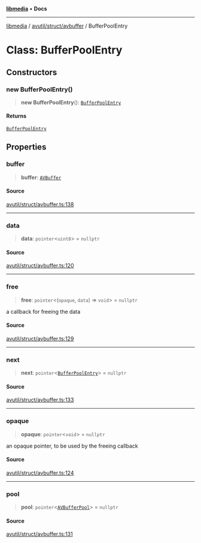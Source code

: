 [**libmedia**](../../../../README.md) • **Docs**

***

[libmedia](../../../../README.md) / [avutil/struct/avbuffer](../README.md) / BufferPoolEntry

# Class: BufferPoolEntry

## Constructors

### new BufferPoolEntry()

> **new BufferPoolEntry**(): [`BufferPoolEntry`](BufferPoolEntry.md)

#### Returns

[`BufferPoolEntry`](BufferPoolEntry.md)

## Properties

### buffer

> **buffer**: [`AVBuffer`](AVBuffer.md)

#### Source

[avutil/struct/avbuffer.ts:138](https://github.com/zhaohappy/libmedia/blob/a88305ff5d10e91621f2d71d24c72fc85681b8f7/src/avutil/struct/avbuffer.ts#L138)

***

### data

> **data**: `pointer`\<`uint8`\> = `nullptr`

#### Source

[avutil/struct/avbuffer.ts:120](https://github.com/zhaohappy/libmedia/blob/a88305ff5d10e91621f2d71d24c72fc85681b8f7/src/avutil/struct/avbuffer.ts#L120)

***

### free

> **free**: `pointer`\<(`opaque`, `data`) => `void`\> = `nullptr`

a callback for freeing the data

#### Source

[avutil/struct/avbuffer.ts:129](https://github.com/zhaohappy/libmedia/blob/a88305ff5d10e91621f2d71d24c72fc85681b8f7/src/avutil/struct/avbuffer.ts#L129)

***

### next

> **next**: `pointer`\<[`BufferPoolEntry`](BufferPoolEntry.md)\> = `nullptr`

#### Source

[avutil/struct/avbuffer.ts:133](https://github.com/zhaohappy/libmedia/blob/a88305ff5d10e91621f2d71d24c72fc85681b8f7/src/avutil/struct/avbuffer.ts#L133)

***

### opaque

> **opaque**: `pointer`\<`void`\> = `nullptr`

an opaque pointer, to be used by the freeing callback

#### Source

[avutil/struct/avbuffer.ts:124](https://github.com/zhaohappy/libmedia/blob/a88305ff5d10e91621f2d71d24c72fc85681b8f7/src/avutil/struct/avbuffer.ts#L124)

***

### pool

> **pool**: `pointer`\<[`AVBufferPool`](AVBufferPool.md)\> = `nullptr`

#### Source

[avutil/struct/avbuffer.ts:131](https://github.com/zhaohappy/libmedia/blob/a88305ff5d10e91621f2d71d24c72fc85681b8f7/src/avutil/struct/avbuffer.ts#L131)

